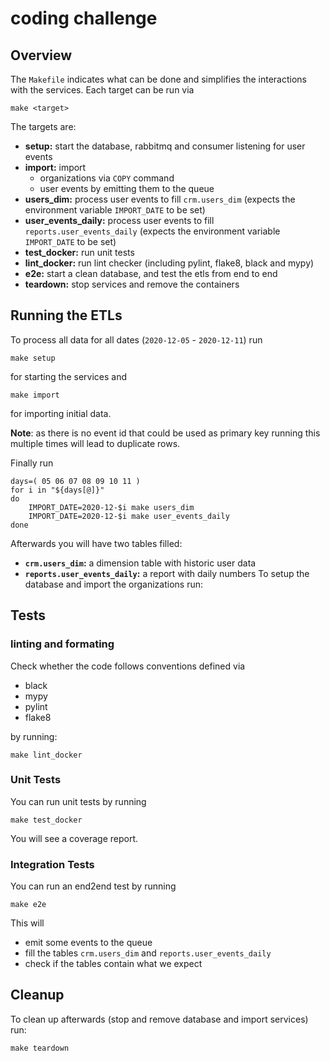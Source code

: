 # coding challenge

## Overview
The `Makefile` indicates what can be done and simplifies the interactions with the services. Each target can be run via
```
make <target>
```
The targets are:
* **setup:** start the database, rabbitmq and consumer listening for user events
* **import:** import
   * organizations via `COPY` command 
   * user events by emitting them to the queue
* **users_dim:** process user events to fill `crm.users_dim` (expects the environment variable `IMPORT_DATE` to be set)
* **user_events_daily:** process user events to fill `reports.user_events_daily` (expects the environment variable `IMPORT_DATE` to be set)
* **test_docker:** run unit tests
* **lint_docker:** run lint checker (including pylint, flake8, black and mypy)
* **e2e:** start a clean database, and test the etls from end to end
* **teardown:** stop services and remove the containers

## Running the ETLs
To process all data for all dates (`2020-12-05` - `2020-12-11`) run
```
make setup
```
for starting the services and
```
make import
```
for importing initial data.

**Note**: as there is no event id that could be used as primary key running this multiple times will lead to duplicate rows.

Finally run
```
days=( 05 06 07 08 09 10 11 )
for i in "${days[@]}"
do
	IMPORT_DATE=2020-12-$i make users_dim
	IMPORT_DATE=2020-12-$i make user_events_daily
done
```
Afterwards you will have two tables filled:
* **`crm.users_dim`:** a dimension table with historic user data
* **`reports.user_events_daily`:** a report with daily numbers
To setup the database and import the organizations run:

## Tests

### linting and formating
Check whether the code follows conventions defined via
* black
* mypy
* pylint
* flake8

by running:
```
make lint_docker
```

### Unit Tests
You can run unit tests by running
```
make test_docker
```
You will see a coverage report.

### Integration Tests
You can run an end2end test by running
```
make e2e
```
This will
* emit some events to the queue
* fill the tables `crm.users_dim` and `reports.user_events_daily`
* check if the tables contain what we expect


## Cleanup

To clean up afterwards (stop and remove database and import services) run:
```
make teardown
```

